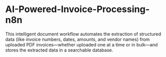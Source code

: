 # AI-Powered-Invoice-Processing-n8n
This intelligent document workflow automates the extraction of structured data (like invoice numbers, dates, amounts, and vendor names) from uploaded PDF invoices—whether uploaded one at a time or in bulk—and stores the extracted data in a searchable database. 

